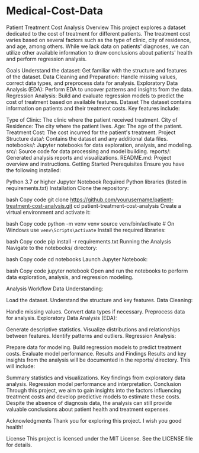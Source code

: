 # Medical-Cost-Data

Patient Treatment Cost Analysis
Overview
This project explores a dataset dedicated to the cost of treatment for different patients. The treatment cost varies based on several factors such as the type of clinic, city of residence, and age, among others. While we lack data on patients' diagnoses, we can utilize other available information to draw conclusions about patients' health and perform regression analysis.

Goals
Understand the dataset: Get familiar with the structure and features of the dataset.
Data Cleaning and Preparation: Handle missing values, correct data types, and preprocess data for analysis.
Exploratory Data Analysis (EDA): Perform EDA to uncover patterns and insights from the data.
Regression Analysis: Build and evaluate regression models to predict the cost of treatment based on available features.
Dataset
The dataset contains information on patients and their treatment costs. Key features include:

Type of Clinic: The clinic where the patient received treatment.
City of Residence: The city where the patient lives.
Age: The age of the patient.
Treatment Cost: The cost incurred for the patient's treatment.
Project Structure
data/: Contains the dataset and any additional data files.
notebooks/: Jupyter notebooks for data exploration, analysis, and modeling.
src/: Source code for data processing and model building.
reports/: Generated analysis reports and visualizations.
README.md: Project overview and instructions.
Getting Started
Prerequisites
Ensure you have the following installed:

Python 3.7 or higher
Jupyter Notebook
Required Python libraries (listed in requirements.txt)
Installation
Clone the repository:

bash
Copy code
git clone https://github.com/yourusername/patient-treatment-cost-analysis.git
cd patient-treatment-cost-analysis
Create a virtual environment and activate it:

bash
Copy code
python -m venv venv
source venv/bin/activate  # On Windows use `venv\Scripts\activate`
Install the required libraries:

bash
Copy code
pip install -r requirements.txt
Running the Analysis
Navigate to the notebooks/ directory:

bash
Copy code
cd notebooks
Launch Jupyter Notebook:

bash
Copy code
jupyter notebook
Open and run the notebooks to perform data exploration, analysis, and regression modeling.

Analysis Workflow
Data Understanding:

Load the dataset.
Understand the structure and key features.
Data Cleaning:

Handle missing values.
Convert data types if necessary.
Preprocess data for analysis.
Exploratory Data Analysis (EDA):

Generate descriptive statistics.
Visualize distributions and relationships between features.
Identify patterns and outliers.
Regression Analysis:

Prepare data for modeling.
Build regression models to predict treatment costs.
Evaluate model performance.
Results and Findings
Results and key insights from the analysis will be documented in the reports/ directory. This will include:

Summary statistics and visualizations.
Key findings from exploratory data analysis.
Regression model performance and interpretation.
Conclusion
Through this project, we aim to gain insights into the factors influencing treatment costs and develop predictive models to estimate these costs. Despite the absence of diagnosis data, the analysis can still provide valuable conclusions about patient health and treatment expenses.

Acknowledgments
Thank you for exploring this project. I wish you good health!

License
This project is licensed under the MIT License. See the LICENSE file for details.
